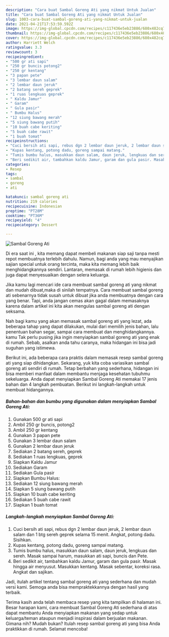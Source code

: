 ```yaml
---
description: "Cara buat Sambal Goreng Ati yang nikmat Untuk Jualan"
title: "Cara buat Sambal Goreng Ati yang nikmat Untuk Jualan"
slug: 1003-cara-buat-sambal-goreng-ati-yang-nikmat-untuk-jualan
date: 2021-04-21T17:53:59.592Z
image: https://img-global.cpcdn.com/recipes/c117436e5eb23886/680x482cq70/sambal-goreng-ati-foto-resep-utama.jpg
thumbnail: https://img-global.cpcdn.com/recipes/c117436e5eb23886/680x482cq70/sambal-goreng-ati-foto-resep-utama.jpg
cover: https://img-global.cpcdn.com/recipes/c117436e5eb23886/680x482cq70/sambal-goreng-ati-foto-resep-utama.jpg
author: Harriett Welch
ratingvalue: 3.3
reviewcount: 3
recipeingredient:
- "500 gr ati sapi"
- "250 gr buncis potong2"
- "250 gr kentang"
- "3 papan pete"
- "3 lembar daun salam"
- "2 lembar daun jeruk"
- "2 batang sereh geprek"
- "1 ruas lengkuas geprek"
- " Kaldu Jamur"
- " Garam"
- " Gula pasir"
- " Bumbu Halus"
- "12 siung bawang merah"
- "5 siung bawang putih"
- "10 buah cabe keriting"
- "5 buah cabe rawit"
- "1 buah tomat"
recipeinstructions:
- "Cuci bersih ati sapi, rebus dgn 2 lembar daun jeruk, 2 lembar daun salam dan 1 btg sereh geprek selama 15 menit. Angkat, potong dadu. Sisihkan."
- "Kupas kentang, potong dadu, goreng sampai matang."
- "Tumis bumbu halus, masukkan daun salam, daun jeruk, lengkuas dan sereh. Masak sampai harum, masukkan ati sapi, buncis dan Pete."
- "Beri sedikit air, tambahkan kaldu Jamur, garam dan gula pasir. Masak hingga air menyusut. Masukkan kentang. Masak sebentar, koreksi rasa. Angkat dan sajikan."
categories:
- Resep
tags:
- sambal
- goreng
- ati

katakunci: sambal goreng ati 
nutrition: 219 calories
recipecuisine: Indonesian
preptime: "PT28M"
cooktime: "PT36M"
recipeyield: "4"
recipecategory: Dessert

---
```



![Sambal Goreng Ati](https://img-global.cpcdn.com/recipes/c117436e5eb23886/680x482cq70/sambal-goreng-ati-foto-resep-utama.jpg)

Di era  saat ini , kita memang dapat membeli makanan siap saji tanpa mesti repot membuatnya terlebih dahulu. Namun, bagi anda yang mau menyajikan sajian special untuk orang tercinta, maka kita memang lebih baik menghidangkannya sendiri. Lantaran, memasak di rumah lebih higienis dan juga dapat menyesuaikan dengan selera keluarga.

Jika kamu lagi mencari ide cara membuat sambal goreng ati yang nikmat dan mudah dibuat,maka di sinilah tempatnya. Cara membuat sambal goreng ati  sebenarnya tidak susah untuk dibuat jika anda membuatnya dengan cara yang benar. Tapi, anda jangan cemas akan gagal dalam memasaknya 
karena dalam artikel ini kita akan mengulas sambal goreng ati dengan seksama.  



Nah bagi kamu yang akan memasak sambal goreng ati yang lezat, ada beberapa tahap yang dapat dilakukan, mulai dari memilih jenis bahan, lalu penentuan bahan segar, sampai cara membuat dan menghidangkannya. kamu Tak perlu pusing jika ingin menyiapkan sambal goreng ati yang enak di rumah. Sebab, asalkan anda  tahu caranya, maka hidangan ini bisa jadi suguhan yang istimewa.

Berikut ini, ada beberapa cara praktis  dalam memasak resep sambal goreng ati yang siap dihidangkan. Sekarang, yuk kita coba variasikan sambal goreng ati sendiri di rumah. Tetap berbahan yang sederhana, hidangan ini bisa memberi manfaat dalam membantu menjaga kesehatan tubuhmu sekeluarga. Anda dapat menyiapkan Sambal Goreng Ati memakai 17 jenis bahan dan 4 langkah pembuatan. Berikut ini langkah-langkah untuk membuat hidangannya.

<!--inarticleads1-->

##### Bahan-bahan dan bumbu yang digunakan dalam menyiapkan Sambal Goreng Ati:

1. Gunakan 500 gr ati sapi
1. Ambil 250 gr buncis, potong2
1. Ambil 250 gr kentang
1. Gunakan 3 papan pete
1. Gunakan 3 lembar daun salam
1. Gunakan 2 lembar daun jeruk
1. Sediakan 2 batang sereh, geprek
1. Sediakan 1 ruas lengkuas, geprek
1. Siapkan  Kaldu Jamur
1. Sediakan  Garam
1. Sediakan  Gula pasir
1. Siapkan  Bumbu Halus:
1. Sediakan 12 siung bawang merah
1. Siapkan 5 siung bawang putih
1. Siapkan 10 buah cabe keriting
1. Sediakan 5 buah cabe rawit
1. Siapkan 1 buah tomat




<!--inarticleads2-->

##### Langkah-langkah menyiapkan Sambal Goreng Ati:

1. Cuci bersih ati sapi, rebus dgn 2 lembar daun jeruk, 2 lembar daun salam dan 1 btg sereh geprek selama 15 menit. Angkat, potong dadu. Sisihkan.
1. Kupas kentang, potong dadu, goreng sampai matang.
1. Tumis bumbu halus, masukkan daun salam, daun jeruk, lengkuas dan sereh. Masak sampai harum, masukkan ati sapi, buncis dan Pete.
1. Beri sedikit air, tambahkan kaldu Jamur, garam dan gula pasir. Masak hingga air menyusut. Masukkan kentang. Masak sebentar, koreksi rasa. Angkat dan sajikan.




Jadi, itulah artikel tentang  sambal goreng ati  yang sederhana dan mudah versi kami. Semoga anda bisa mempraktekkannya dengan hasil yang terbaik. 

Terima kasih anda telah membaca resep yang kita tampilkan di halaman ini. Besar harapan kami, cara membuat  Sambal Goreng Ati sederhana di atas dapat membantu Anda menyiapkan makanan yang sedap untuk keluarga/teman ataupun menjadi inspirasi dalam berjualan makanan. Gimana nih? Mudah bukan? Itulah resep sambal goreng ati yang bisa Anda praktikkan di rumah. Selamat mencoba!

